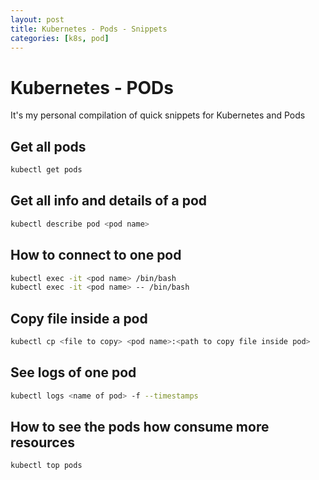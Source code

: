 ```yaml
---
layout: post
title: Kubernetes - Pods - Snippets
categories: [k8s, pod]
---
```


# Kubernetes - PODs

It's my personal compilation of quick snippets for Kubernetes and Pods

## Get all pods

```bash
kubectl get pods
```

## Get all info and details of a pod

```bash
kubectl describe pod <pod name>
```

## How to connect to one pod

```bash
kubectl exec -it <pod name> /bin/bash
kubectl exec -it <pod name> -- /bin/bash
```

## Copy file inside a pod

```bash
kubectl cp <file to copy> <pod name>:<path to copy file inside pod>
```

## See logs of one pod

```bash
kubectl logs <name of pod> -f --timestamps
```

## How to see the pods how consume more resources

```bash
kubectl top pods
```
